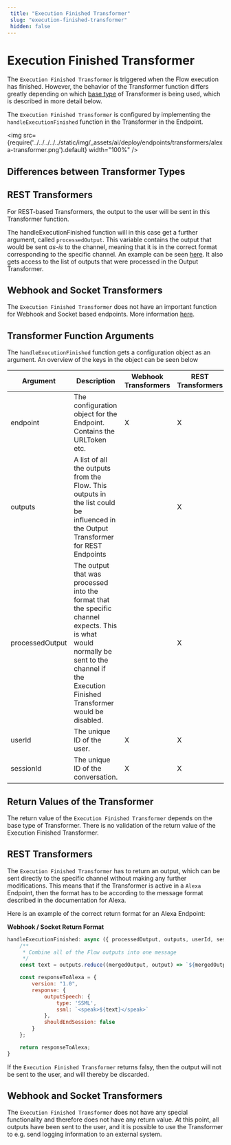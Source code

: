 ```yaml
---
 title: "Execution Finished Transformer" 
 slug: "execution-finished-transformer" 
 hidden: false 
---
```


# Execution Finished Transformer

The `Execution Finished Transformer` is triggered when the Flow execution has finished. However, the behavior of the Transformer function differs greatly depending on which [base type](transformers.md#different-base-transformer-types) of Transformer is being used, which is described in more detail below.

The `Execution Finished Transformer` is configured by implementing the `handleExecutionFinished` function in the Transformer in the Endpoint.

 <img src={require('../../../../../static/img/_assets/ai/deploy/endpoints/transformers/alexa-transformer.png').default} width="100%" />

## Differences between Transformer Types

## REST Transformers

For REST-based Transformers, the output to the user will be sent in this Transformer function.

The handleExecutionFinished function will in this case get a further argument, called `processedOutput`. This variable contains the output that would be sent *as-is* to the channel, meaning that it is in the correct format corresponding to the specific channel. An example can be seen [here](#return-values-of-the-transformer). It also gets access to the list of outputs that were processed in the Output Transformer.

## Webhook and Socket Transformers
The `Execution Finished Transformer` does not have an important function for Webhook and Socket based endpoints. More information [here](#return-values-of-the-transformer).

## Transformer Function Arguments

The `handleExecutionFinished` function gets a configuration object as an argument. An overview of the keys in the object can be seen below

| Argument        | Description                                                                                                                                                                                  | Webhook Transformers | REST Transformers | Socket Transformers |
|-----------------|----------------------------------------------------------------------------------------------------------------------------------------------------------------------------------------------|----------------------|-------------------|---------------------|
| endpoint        | The configuration object for the Endpoint. Contains the URLToken etc.                                                                                                                        | X                    | X                 | X                   |
| outputs         | A list of all the outputs from the Flow. This outputs in the list could be influenced in the Output Transformer for REST Endpoints                                                           |                      | X                 |                     |
| processedOutput | The output that was processed into the format that the specific channel expects. This is what would normally be sent to the channel if the Execution Finished Transformer would be disabled. |                      | X                 |                     |
| userId          | The unique ID of the user.                                                                                                                                                                   | X                    | X                 | X                   |
| sessionId       | The unique ID of the conversation.                                                                                                                                                           | X                    | X                 | X                   |

## Return Values of the Transformer

The return value of the `Execution Finished Transformer` depends on the base type of Transformer. There is no validation of the return value of the Execution Finished Transformer.

## REST Transformers

The `Execution Finished Transformer` has to return an output, which can be sent directly to the specific channel without making any further modifications. This means that if the Transformer is active in a `Alexa` Endpoint, then the format has to be according to the message format described in the documentation for Alexa.

Here is an example of the correct return format for an Alexa Endpoint:

**Webhook / Socket Return Format**
```JavaScript
handleExecutionFinished: async ({ processedOutput, outputs, userId, sessionId, endpoint, response }) => {
    /**
     * Combine all of the Flow outputs into one message
     */
    const text = outputs.reduce((mergedOutput, output) => `${mergedOutput}. ${output.text}`, "").trim();

    const responseToAlexa = {
        version: "1.0",
        response: {
            outputSpeech: {
                type: 'SSML',
                ssml: `<speak>${text}</speak>`
            },
            shouldEndSession: false
        }
    };

    return responseToAlexa;
}
```

If the `Execution Finished Transformer` returns falsy, then the output will not be sent to the user, and will thereby be discarded.

## Webhook and Socket Transformers

The `Execution Finished Transformer` does not have any special functionality and therefore does not have any return value. At this point, all outputs have been sent to the user, and it is possible to use the Transformer to e.g. send logging information to an external system.